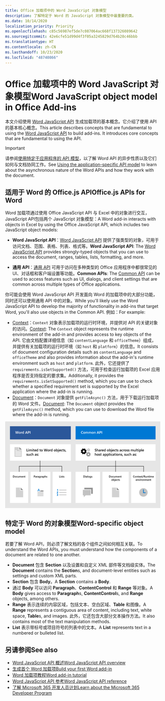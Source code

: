```yaml
---
title: Office 加载项中的 Word JavaScript 对象模型
description: 了解特定于 Word 的 JavaScript 对象模型中最重要的类。
ms.date: 10/14/2020
localization_priority: Priority
ms.openlocfilehash: c85c56987ef5de7c087064ac668f137326089642
ms.sourcegitcommit: 42e6cfe51d99d4f3f05a3245829d764b28c46bbb
ms.translationtype: HT
ms.contentlocale: zh-CN
ms.lasthandoff: 10/23/2020
ms.locfileid: "48740866"
---
```

# <a name="word-javascript-object-model-in-office-add-ins"></a><span data-ttu-id="4b482-103">Office 加载项中的 Word JavaScript 对象模型</span><span class="sxs-lookup"><span data-stu-id="4b482-103">Word JavaScript object model in Office Add-ins</span></span>

<span data-ttu-id="4b482-104">本文介绍使用 [Word JavaScript API](../reference/overview/word-add-ins-reference-overview.md) 生成加载项的基本概念。它介绍了使用 API 的基本核心概念。</span><span class="sxs-lookup"><span data-stu-id="4b482-104">This article describes concepts that are fundamental to using the [Word JavaScript API](../reference/overview/word-add-ins-reference-overview.md) to build add-ins. It introduces core concepts that are fundamental to using the API.</span></span>

> [!IMPORTANT]
> <span data-ttu-id="4b482-105">请参阅[使用特定于应用程序的 API 模型](../develop/application-specific-api-model.md)，以了解 Word API 的异步性质以及它们如何与文档协同工作。</span><span class="sxs-lookup"><span data-stu-id="4b482-105">See [Using the application-specific API model](../develop/application-specific-api-model.md) to learn about the asynchronous nature of the Word APIs and how they work with the document.</span></span>

## <a name="officejs-apis-for-word"></a><span data-ttu-id="4b482-106">适用于 Word 的 Office.js API</span><span class="sxs-lookup"><span data-stu-id="4b482-106">Office.js APIs for Word</span></span>

<span data-ttu-id="4b482-107">Word 加载项通过使用 Office JavaScript API 与 Excel 中的对象进行交互，JavaScript API包括两个 JavaScript 对象模型：</span><span class="sxs-lookup"><span data-stu-id="4b482-107">A Word add-in interacts with objects in Excel by using the Office JavaScript API, which includes two JavaScript object models:</span></span>

* <span data-ttu-id="4b482-108">**Word JavaScript API**：[Word JavaScript API](../reference/overview/word-add-ins-reference-overview.md) 提供了强类型的对象，可用于访问文档、范围、表格、列表、格式等。</span><span class="sxs-lookup"><span data-stu-id="4b482-108">**Word JavaScript API**: The [Word JavaScript API](../reference/overview/word-add-ins-reference-overview.md) provides strongly-typed objects that you can use to access the document, ranges, tables, lists, formatting, and more.</span></span>

* <span data-ttu-id="4b482-109">**通用 API**：[通用 API](/javascript/api/office) 可用于访问在多种类型的 Office 应用程序中都很常见的 UI、对话框和客户端设置等功能。</span><span class="sxs-lookup"><span data-stu-id="4b482-109">**Common APIs**: The [Common API](/javascript/api/office) can be used to access features such as UI, dialogs, and client settings that are common across multiple types of Office applications.</span></span>

<span data-ttu-id="4b482-110">你可能会使用 Word JavaScript API 开发面向 Word 的加载项中的大部分功能，同时还可以使用通用 API 中的对象。</span><span class="sxs-lookup"><span data-stu-id="4b482-110">While you'll likely use the Word JavaScript API to develop the majority of functionality in add-ins that target Word, you'll also use objects in the Common API.</span></span> <span data-ttu-id="4b482-111">例如：</span><span class="sxs-lookup"><span data-stu-id="4b482-111">For example:</span></span>

* <span data-ttu-id="4b482-112">[Context](/javascript/api/office/office.context)：`Context` 对象表示加载项的运行时环境，并提供对 API 的关键对象的访问。</span><span class="sxs-lookup"><span data-stu-id="4b482-112">[Context](/javascript/api/office/office.context): The `Context` object represents the runtime environment of the add-in and provides access to key objects of the API.</span></span> <span data-ttu-id="4b482-113">它由文档配置详细信息（如 `contentLanguage` 和 `officeTheme`）组成，并提供有关加载项的运行时环境（如 `host` 和 `platform`）的信息。</span><span class="sxs-lookup"><span data-stu-id="4b482-113">It consists of document configuration details such as `contentLanguage` and `officeTheme` and also provides information about the add-in's runtime environment such as `host` and `platform`.</span></span> <span data-ttu-id="4b482-114">此外，它还提供了 `requirements.isSetSupported()` 方法，可用于检查运行加载项的 Excel 应用程序是否支持指定的要求集。</span><span class="sxs-lookup"><span data-stu-id="4b482-114">Additionally, it provides the `requirements.isSetSupported()` method, which you can use to check whether a specified requirement set is supported by the Excel application where the add-in is running.</span></span>
* <span data-ttu-id="4b482-115">[Document](/javascript/api/office/office.document)：`Document` 对象提供 `getFileAsync()` 方法，用于下载运行加载项的 Word 文件。</span><span class="sxs-lookup"><span data-stu-id="4b482-115">[Document](/javascript/api/office/office.document): The `Document` object provides the `getFileAsync()` method, which you can use to download the Word file where the add-in is running.</span></span>

![Word JS API 和通用 API 之间差异的图像](../images/word-js-api-common-api.png)

## <a name="word-specific-object-model"></a><span data-ttu-id="4b482-117">特定于 Word 的对象模型</span><span class="sxs-lookup"><span data-stu-id="4b482-117">Word-specific object model</span></span>

<span data-ttu-id="4b482-118">若要了解 Word API，则必须了解文档的各个组件之间如何相互关联。</span><span class="sxs-lookup"><span data-stu-id="4b482-118">To understand the Word APIs, you must understand how the components of a document are related to one another.</span></span>

* <span data-ttu-id="4b482-119">**Document** 包含 **Section** 以及设置和自定义 XML 部件等文档级实体。</span><span class="sxs-lookup"><span data-stu-id="4b482-119">The **Document** contains the **Section**s, and document-level entities such as settings and custom XML parts.</span></span>
* <span data-ttu-id="4b482-120">**Section** 包含 **Body**。</span><span class="sxs-lookup"><span data-stu-id="4b482-120">A **Section** contains a **Body**.</span></span>
* <span data-ttu-id="4b482-121">通过 **Body** 可以访问 **Paragraph**、**ContentControl** 和 **Range** 等对象。</span><span class="sxs-lookup"><span data-stu-id="4b482-121">A **Body** gives access to **Paragraph**s, **ContentControl**s, and **Range** objects, among others.</span></span>
* <span data-ttu-id="4b482-122">**Range** 表示连续的内容区域，包括文本、空白区域、**Table** 和图像。</span><span class="sxs-lookup"><span data-stu-id="4b482-122">A **Range** represents a contiguous area of content, including text, white space, **Table**s, and images.</span></span> <span data-ttu-id="4b482-123">此外，它还包含大部分文本操作方法。</span><span class="sxs-lookup"><span data-stu-id="4b482-123">It also contains most of the text manipulation methods.</span></span>
* <span data-ttu-id="4b482-124">**List** 表示带标号或项目符号的列表中的文本。</span><span class="sxs-lookup"><span data-stu-id="4b482-124">A **List** represents text in a numbered or bulleted list.</span></span>

## <a name="see-also"></a><span data-ttu-id="4b482-125">另请参阅</span><span class="sxs-lookup"><span data-stu-id="4b482-125">See also</span></span>

- [<span data-ttu-id="4b482-126">Word JavaScript API 概述</span><span class="sxs-lookup"><span data-stu-id="4b482-126">Word JavaScript API overview</span></span>](../reference/overview/word-add-ins-reference-overview.md)
- [<span data-ttu-id="4b482-127">生成首个 Word 加载项</span><span class="sxs-lookup"><span data-stu-id="4b482-127">Build your first Word add-in</span></span>](../quickstarts/word-quickstart.md)
- [<span data-ttu-id="4b482-128">Word 加载项教程</span><span class="sxs-lookup"><span data-stu-id="4b482-128">Word add-in tutorial</span></span>](../tutorials/word-tutorial.md)
- [<span data-ttu-id="4b482-129">Word JavaScript API 参考</span><span class="sxs-lookup"><span data-stu-id="4b482-129">Word JavaScript API reference</span></span>](/javascript/api/word)
- [<span data-ttu-id="4b482-130">了解 Microsoft 365 开发人员计划</span><span class="sxs-lookup"><span data-stu-id="4b482-130">Learn about the Microsoft 365 Developer Program</span></span>](https://developer.microsoft.com/microsoft-365/dev-program)
